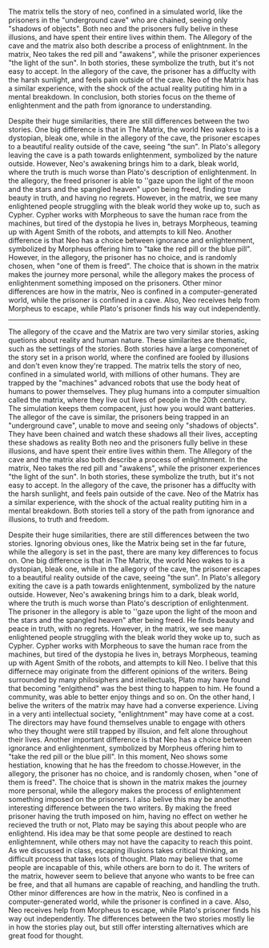 
The matrix tells the story of neo, confined in a simulated world, like the prisoners in the "underground cave" who are chained, seeing only "shadows of objects". Both neo and the prisoners fully belive in these illusions, and have spent their entire lives within them. The Allegory of the cave and the matrix also both describe a process of enlightnment. In the matrix, Neo takes the red pill and "awakens", while the prisoner experiences "the light of the sun". In both stories, these symbolize the truth, but it's not easy to accept. In the allegory of the cave, the prisoner has a diffuclty with the harsh sunlight, and feels pain outside of the cave. Neo of the Matrix has a similar experience, with the shock of the actual reality putiting him in a mental breakdown. In conclusion, both stories focus on the theme of enlightenment and the path from ignorance to understanding.


Despite their huge similarities, there are still differences between the two stories. One big difference is that in The Matrix, the world Neo wakes to is a dystopian, bleak one, while in the allegory of the cave, the prisoner escapes to a beautiful reality outside of the cave, seeing "the sun". In Plato's allegory leaving the cave is a path towards enlightenment, symbolized by the nature outside. However, Neo's awakening brings him to a dark, bleak world, where the truth is much worse than Plato's description of enlightenment. In the allegory, the freed prisoner is able to ''gaze upon the light of the moon and the stars and the spangled heaven" upon being freed, finding true beauty in truth, and having no regrets. However, in the matrix, we see many enlightened people struggling with the bleak world they woke up to, such as Cypher. Cypher works with Morpheous to save the human race from the machines, but tired of the dystopia he lives in, betrays Morpheous, teaming up with Agent Smith of the robots, and attempts to kill Neo. Another difference is that Neo has a choice between ignorance and enlightenment, symbolized by Morpheus offering him to "take the red pill or the blue pill". However, in the allegory, the prisoner has no choice, and is randomly chosen, when "one of them is freed". The choice that is shown in the matrix makes the journey more personal, while the allegory makes the process of enlightenment something imposed on the prisoners. Other minor differences are how in the matrix, Neo is confined in a computer-generated world, while the prisoner is confined in a cave. Also, Neo receives help from Morpheus to escape, while Plato's prisoner finds his way out independently.



---


The allegory of the ccave and the Matrix are two very similar stories, asking quetions about reality and human nature. These similarites are thematic, such as the settings of the stories. Both stories have a large componenet of the story set in a prison world, where the confined are fooled by illusions and don't even know they're trapped. The matrix tells the story of neo, confined in a simulated world, with millions of other humans. They are trapped by the "machines" advanced robots that use the body heat of humans to power themselves. They plug humans into a computer simualtion called the matrix, where they live out lives of people in the 20th century. The simulation keeps them compacent, just how you would want batteries. The allegor of the cave is similar, the prisoners being trapped in an "underground cave", unable to move and seeing only "shadows of objects". They have been chained and watch these shadows all their lives, accepting these shadows as reality Both neo and the prisoners fully belive in these illusions, and have spent their entire lives within them. The Allegory of the cave and the matrix also both describe a process of enlightnment. In the matrix, Neo takes the red pill and "awakens", while the prisoner experiences "the light of the sun". In both stories, these symbolize the truth, but it's not easy to accept. In the allegory of the cave, the prisoner has a diffuclty with the harsh sunlight, and feels pain outside of the cave. Neo of the Matrix has a similar experience, with the shock of the actual reality putiting him in a mental breakdown. Both stories tell a story of the path from ignorance and illusions, to truth and freedom.

  

  

Despite their huge similarities, there are still differences between the two stories. Ignoring obvious ones, like the Matrix being set in the far future, while the allegory is set in the past, there are many key differences to focus on. One big difference is that in The Matrix, the world Neo wakes to is a dystopian, bleak one, while in the allegory of the cave, the prisoner escapes to a beautiful reality outside of the cave, seeing "the sun". In Plato's allegory exiting the cave is a path towards enlightenment, symbolized by the nature outside. However, Neo's awakening brings him to a dark, bleak world, where the truth is much worse than Plato's description of enlightenment. The prisoner in the allegory is able to ''gaze upon the light of the moon and the stars and the spangled heaven" after being freed. He finds beauty and peace in truth, with no regrets. However, in the matrix, we see many enlightened people struggling with the bleak world they woke up to, such as Cypher. Cypher works with Morpheous to save the human race from the machines, but tired of the dystopia he lives in, betrays Morpheous, teaming up with Agent Smith of the robots, and attempts to kill Neo. I belive that this differnece may originate from the different opinions of the writers. Being surrounded by many philosiphers and intellectuals, Plato may have found that becoming "enlgithend" was the best thing to happen to him. He found a community, was able to better enjoy things and so on. On the other hand, I belive the writers of the matrix may have had a converse experience. Living in a very anti intellectual society, "enlightnment" may have come at a cost. The directors may have found themselves unable to engage with others who they thought were still trapped by illsuion, and felt alone throughout their lives. Another important difference is that Neo has a choice between ignorance and enlightenment, symbolized by Morpheus offering him to "take the red pill or the blue pill". In this moment, Neo shows some hestiation, knowing that he has the freedom to chosse.However, in the allegory, the prisoner has no choice, and is randomly chosen, when "one of them is freed". The choice that is shown in the matrix makes the journey more personal, while the allegory makes the process of enlightenment something imposed on the prisoners. I also belive this may be another interesting difference between the two writers. By making the freed prisoner having the truth imposed on him, having no effect on wether he recieved the truth or not, Plato may be saying this about people who are enlightend. His idea may be that some people are destined to reach enlightemnent, while others may not have the capacity to reach this point. As we discussed in class, escaping illusions takes critical thinking, an difficult process that takes lots of thought. Plato may believe that some people are incapable of this, while others are born to do it. The writers of the matrix, however seem to believe that anyone who wants to be free can be free, and that all humans are capable of reaching, and handling the truth. Other minor differences are how in the matrix, Neo is confined in a computer-generated world, while the prisoner is confined in a cave. Also, Neo receives help from Morpheus to escape, while Plato's prisoner finds his way out independently. The differences between the two stories mostly lie in how the stories play out, but still offer intersting alternatives which are great food for thought.


